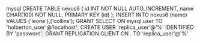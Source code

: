 mysql
CREATE TABLE nexus6 (
     id INT NOT NULL AUTO_INCREMENT,
     name CHAR(100) NOT NULL,
     PRIMARY KEY (id)
);
INSERT INTO nexus6 (name) VALUES
    ('leone'),('collins');
GRANT SELECT ON mysql.user TO 'holberton_user'@'localhost';
CREATE USER 'replica_user'@'%' IDENTIFIED BY 'password';
GRANT REPLICATION CLIENT ON *.* TO 'replica_user'@'%'